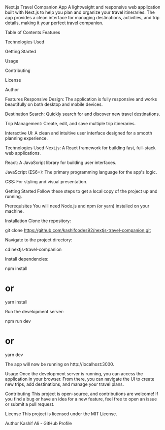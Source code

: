 Next.js Travel Companion App
A lightweight and responsive web application built with Next.js to help you plan and organize your travel itineraries. The app provides a clean interface for managing destinations, activities, and trip details, making it your perfect travel companion.

Table of Contents
Features

Technologies Used

Getting Started

Usage

Contributing

License

Author

Features
Responsive Design: The application is fully responsive and works beautifully on both desktop and mobile devices.

Destination Search: Quickly search for and discover new travel destinations.

Trip Management: Create, edit, and save multiple trip itineraries.

Interactive UI: A clean and intuitive user interface designed for a smooth planning experience.

Technologies Used
Next.js: A React framework for building fast, full-stack web applications.

React: A JavaScript library for building user interfaces.

JavaScript (ES6+): The primary programming language for the app's logic.

CSS: For styling and visual presentation.

Getting Started
Follow these steps to get a local copy of the project up and running.

Prerequisites
You will need Node.js and npm (or yarn) installed on your machine.

Installation
Clone the repository:

git clone https://github.com/kashifcodes92/nextjs-travel-companion.git

Navigate to the project directory:

cd nextjs-travel-companion

Install dependencies:

npm install
# or
yarn install

Run the development server:

npm run dev
# or
yarn dev

The app will now be running on http://localhost:3000.

Usage
Once the development server is running, you can access the application in your browser. From there, you can navigate the UI to create new trips, add destinations, and manage your travel plans.

Contributing
This project is open-source, and contributions are welcome! If you find a bug or have an idea for a new feature, feel free to open an issue or submit a pull request.

License
This project is licensed under the MIT License.

Author
Kashif Ali - GitHub Profile
